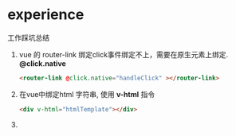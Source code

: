 # experience

工作踩坑总结



1. vue 的 router-link 绑定click事件绑定不上，需要在原生元素上绑定.    **@click.native**

   ```html
   <router-link @click.native="handleClick" ></router-link>
   ```

2. 在vue中绑定html 字符串, 使用 **v-html** 指令

   ```html
   <div v-html="htmlTemplate"></div>
   ```

3. 

